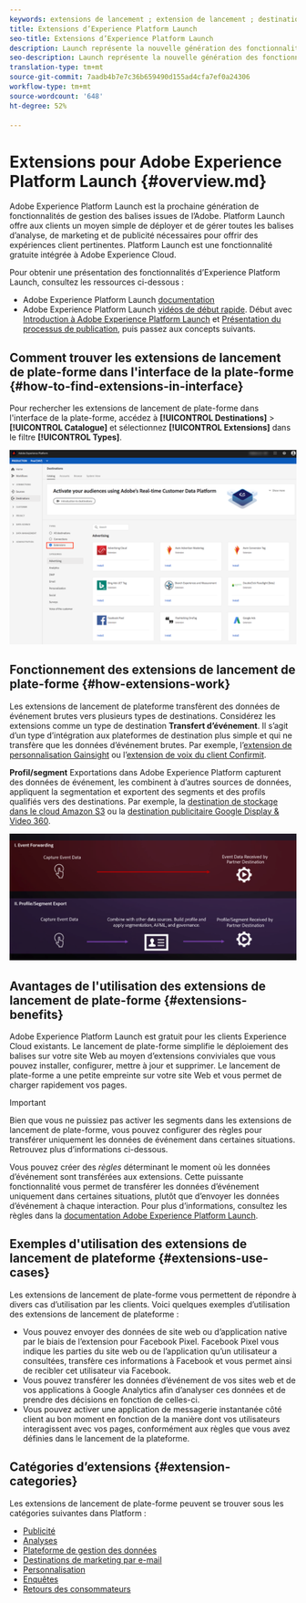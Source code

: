 ```yaml
---
keywords: extensions de lancement ; extension de lancement ; destinations de lancement ; extensions de lancement de plate-forme ; extension de lancement de plate-forme ; destinations de lancement de plate-forme
title: Extensions d’Experience Platform Launch
seo-title: Extensions d’Experience Platform Launch
description: Launch représente la nouvelle génération des fonctionnalités de gestion des balises d’Adobe. Launch offre aux clients un moyen simple de déployer et de gérer toutes les balises d’analyse, de marketing et de publicité nécessaires pour offrir des expériences client pertinentes.
seo-description: Launch représente la nouvelle génération des fonctionnalités de gestion des balises d’Adobe. Launch offre aux clients un moyen simple de déployer et de gérer toutes les balises d’analyse, de marketing et de publicité nécessaires pour offrir des expériences client pertinentes.
translation-type: tm+mt
source-git-commit: 7aadb4b7e7c36b659490d155ad4cfa7ef0a24306
workflow-type: tm+mt
source-wordcount: '648'
ht-degree: 52%

---
```



# Extensions pour Adobe Experience Platform Launch {#overview.md}

Adobe Experience Platform Launch est la prochaine génération de fonctionnalités de gestion des balises issues de l’Adobe. Platform Launch offre aux clients un moyen simple de déployer et de gérer toutes les balises d’analyse, de marketing et de publicité nécessaires pour offrir des expériences client pertinentes.  Platform Launch est une fonctionnalité gratuite intégrée à Adobe Experience Cloud.

Pour obtenir une présentation des fonctionnalités d’Experience Platform Launch, consultez les ressources ci-dessous :
- Adobe Experience Platform Launch [documentation](https://docs.adobe.com/content/help/fr-FR/experience-cloud/user-guides/home.translate.html)
- Adobe Experience Platform Launch [vidéos de début rapide](https://experienceleague.adobe.com/docs/launch/using/intro/get-started/videos.html?). Début avec [Introduction à Adobe Experience Platform Launch](https://www.youtube.com/embed/rwqqkG1SERU) et [Présentation du processus de publication](https://helpx.adobe.com/fr/analytics/how-to/adobe-launch-publishing-process.html), puis passez aux concepts suivants.

## Comment trouver les extensions de lancement de plate-forme dans l&#39;interface de la plate-forme {#how-to-find-extensions-in-interface}

Pour rechercher les extensions de lancement de plate-forme dans l&#39;interface de la plate-forme, accédez à **[!UICONTROL Destinations]** > **[!UICONTROL Catalogue]** et sélectionnez **[!UICONTROL Extensions]** dans le filtre **[!UICONTROL Types]**.

![Filtre des extensions dans l’interface](../../assets/catalog/launch-extensions/filter.png)

## Fonctionnement des extensions de lancement de plate-forme {#how-extensions-work}

Les extensions de lancement de plateforme transfèrent des données de événement brutes vers plusieurs types de destinations. Considérez les extensions comme un type de destination **Transfert d’événement**. Il s’agit d’un type d’intégration aux plateformes de destination plus simple et qui ne transfère que les données d’événement brutes. Par exemple, l’[extension de personnalisation Gainsight](../personalization/gainsight.md) ou l’[extension de voix du client Confirmit](../voice/confirmit-digital-feedback.md).

**Profil/segment** Exportations dans Adobe Experience Platform capturent des données de événement, les combinent à d’autres sources de données, appliquent la segmentation et exportent des segments et des profils qualifiés vers des destinations. Par exemple, la [destination de stockage dans le cloud Amazon S3](../cloud-storage/amazon-s3.md) ou la [destination publicitaire Google Display &amp; Video 360](../advertising/google-dv360.md).

![Comparaison entre les extensions d’Experience Platform Launch et d’autres destinations](../../assets/common/launch-and-other-destinations.png)

## Avantages de l&#39;utilisation des extensions de lancement de plate-forme {#extensions-benefits}

Adobe Experience Platform Launch est gratuit pour les clients Experience Cloud existants. Le lancement de plate-forme simplifie le déploiement des balises sur votre site Web au moyen d’extensions conviviales que vous pouvez installer, configurer, mettre à jour et supprimer. Le lancement de plate-forme a une petite empreinte sur votre site Web et vous permet de charger rapidement vos pages.

>[!IMPORTANT]
>
>Bien que vous ne puissiez pas activer les segments dans les extensions de lancement de plate-forme, vous pouvez configurer des règles pour transférer uniquement les données de événement dans certaines situations. Retrouvez plus d’informations ci-dessous.

Vous pouvez créer des *règles* déterminant le moment où les données d’événement sont transférées aux extensions. Cette puissante fonctionnalité vous permet de transférer les données d’événement uniquement dans certaines situations, plutôt que d’envoyer les données d’événement à chaque interaction. Pour plus d’informations, consultez les règles dans la [documentation Adobe Experience Platform Launch](https://experienceleague.adobe.com/docs/launch/using/reference/manage-resources/rules.html).

## Exemples d&#39;utilisation des extensions de lancement de plateforme {#extensions-use-cases}

Les extensions de lancement de plate-forme vous permettent de répondre à divers cas d’utilisation par les clients. Voici quelques exemples d’utilisation des extensions de lancement de plateforme :

- Vous pouvez envoyer des données de site web ou d’application native par le biais de l’extension pour Facebook Pixel. Facebook Pixel vous indique les parties du site web ou de l’application qu’un utilisateur a consultées, transfère ces informations à Facebook et vous permet ainsi de recibler cet utilisateur via Facebook.
- Vous pouvez transférer les données d’événement de vos sites web et de vos applications à Google Analytics afin d’analyser ces données et de prendre des décisions en fonction de celles-ci.
- Vous pouvez activer une application de messagerie instantanée côté client au bon moment en fonction de la manière dont vos utilisateurs interagissent avec vos pages, conformément aux règles que vous avez définies dans le lancement de la plateforme.

## Catégories d’extensions {#extension-categories}

Les extensions de lancement de plate-forme peuvent se trouver sous les catégories suivantes dans Platform :

- [Publicité](../advertising/overview.md)
- [Analyses](../analytics/overview.md)
- [Plateforme de gestion des données](../data-management/overview.md)
- [Destinations de marketing par e-mail](../email-marketing/overview.md)
- [Personnalisation](../personalization/overview.md)
- [Enquêtes](../survey/overview.md)
- [Retours des consommateurs](../voice/overview.md)
